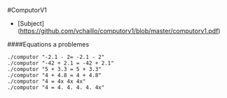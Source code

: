 #ComputorV1

* [Subject] (https://github.com/vchaillo/computorv1/blob/master/computorv1.pdf)

####Equations a problemes

```
./computor "-2.1 - 2= -2.1 - 2"
./computor "-42 + 2.1 = -42 + 2.1"
./computor "5 + 3.3 = 5 + 3.3"
./computor "4 + 4.8 = 4 + 4.8"
./computor "4 = 4x 4x 4x"
./computor "4 = 4. 4. 4. 4. 4x"
```
